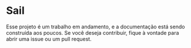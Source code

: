 # Sail 

Esse projeto é um trabalho em andamento, e a documentação está sendo construída aos poucos. Se você deseja contribuir, fique à vontade para abrir uma issue ou um pull request.